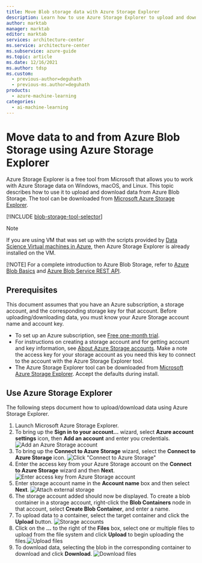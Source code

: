 ```yaml
---
title: Move Blob storage data with Azure Storage Explorer
description: Learn how to use Azure Storage Explorer to upload and download data from Azure Blob Storage.
author: marktab
manager: marktab
editor: marktab
services: architecture-center
ms.service: architecture-center
ms.subservice: azure-guide
ms.topic: article
ms.date: 12/16/2021
ms.author: tdsp
ms.custom:
  - previous-author=deguhath
  - previous-ms.author=deguhath
products:
  - azure-machine-learning
categories:
  - ai-machine-learning
---
```

# Move data to and from Azure Blob Storage using Azure Storage Explorer
Azure Storage Explorer is a free tool from Microsoft that allows you to work with Azure Storage data on Windows, macOS, and Linux. This topic describes how to use it to upload and download data from Azure Blob Storage. The tool can be downloaded from [Microsoft Azure Storage Explorer](https://azure.microsoft.com/features/storage-explorer/).

[!INCLUDE [blob-storage-tool-selector](../../includes/machine-learning-blob-storage-tool-selector.md)]

> [!NOTE]
> If you are using VM that was set up with the scripts provided by [Data Science Virtual machines in Azure](/azure/machine-learning/data-science-virtual-machine/overview), then Azure Storage Explorer is already installed on the VM.
>
> [!NOTE]
> For a complete introduction to Azure Blob Storage, refer to [Azure Blob Basics](/azure/storage/blobs/storage-quickstart-blobs-dotnet) and [Azure Blob Service REST API](/rest/api/storageservices/blob-service-rest-api).
>
>

## Prerequisites
This document assumes that you have an Azure subscription, a storage account, and the corresponding storage key for that account. Before uploading/downloading data, you must know your Azure Storage account name and account key.

* To set up an Azure subscription, see [Free one-month trial](https://azure.microsoft.com/free/).
* For instructions on creating a storage account and for getting account and key information, see [About Azure Storage accounts](/azure/storage/common/storage-account-create). Make a note the access key for your storage account as you need this key to connect to the account with the Azure Storage Explorer tool.
* The Azure Storage Explorer tool can be downloaded from [Microsoft Azure Storage Explorer](https://azure.microsoft.com/features/storage-explorer/). Accept the defaults during install.

<a id="explorer"></a>

## Use Azure Storage Explorer
The following steps document how to upload/download data using Azure Storage Explorer.

1. Launch Microsoft Azure Storage Explorer.
2. To bring up the **Sign in to your account...** wizard, select **Azure account settings** icon, then **Add an account** and enter you credentials. 
![Add an Azure Storage account](./media/move-data-to-azure-blob-using-azure-storage-explorer/add-an-azure-store-account.png)
3. To bring up the **Connect to Azure Storage** wizard, select the **Connect to Azure Storage** icon. ![Click "Connect to Azure Storage"](./media/move-data-to-azure-blob-using-azure-storage-explorer/connect-to-azure-storage-1.png)
4. Enter the access key from your Azure Storage account on the **Connect to Azure Storage** wizard and then **Next**. ![Enter access key from Azure Storage account](./media/move-data-to-azure-blob-using-azure-storage-explorer/connect-to-azure-storage-2.png)
5. Enter storage account name in the **Account name** box and then select **Next**. ![Attach external storage](./media/move-data-to-azure-blob-using-azure-storage-explorer/attach-external-storage.png)
6. The storage account added should now be displayed. To create a blob container in a storage account, right-click the **Blob Containers** node in that account, select **Create Blob Container**, and enter a name.
7. To upload data to a container, select the target container and click the **Upload** button.
![Storage accounts](./media/move-data-to-azure-blob-using-azure-storage-explorer/storage-accounts.png)
8. Click on the **...** to the right of the **Files** box, select one or multiple files to upload from the file system and click **Upload** to begin uploading the files.![Upload files](./media/move-data-to-azure-blob-using-azure-storage-explorer/upload-files-to-blob.png)
9. To download data, selecting the blob in the corresponding container to download and click **Download**. ![Download files](./media/move-data-to-azure-blob-using-azure-storage-explorer/download-files-from-blob.png)
